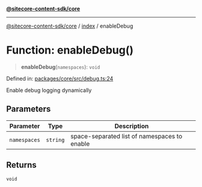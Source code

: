 [**@sitecore-content-sdk/core**](../../README.md)

***

[@sitecore-content-sdk/core](../../README.md) / [index](../README.md) / enableDebug

# Function: enableDebug()

> **enableDebug**(`namespaces`): `void`

Defined in: [packages/core/src/debug.ts:24](https://github.com/Sitecore/content-sdk/blob/f6db146e94b4d93e3130198881311b56027bf1b4/packages/core/src/debug.ts#L24)

Enable debug logging dynamically

## Parameters

| Parameter | Type | Description |
| ------ | ------ | ------ |
| `namespaces` | `string` | space-separated list of namespaces to enable |

## Returns

`void`
